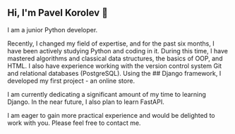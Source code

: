 ## Hi, I'm Pavel Korolev 👋
I am a junior Python developer.

Recently, I changed my field of expertise, and for the past six months, I have been actively studying Python and coding in it. During this time, I have mastered algorithms and classical data structures, the basics of OOP, and HTML. I also have experience working with the version control system Git and relational databases (PostgreSQL). Using the ## Django framework, I developed my first project - an online store.

I am currently dedicating a significant amount of my time to learning Django. In the near future, I also plan to learn FastAPI.

I am eager to gain more practical experience and would be delighted to work with you. Please feel free to contact me.

<!--
**paddington22/paddington22** is a ✨ _special_ ✨ repository because its `README.md` (this file) appears on your GitHub profile.

Here are some ideas to get you started:

- 🔭 I’m currently working on ...
- 🌱 I’m currently learning ...
- 👯 I’m looking to collaborate on ...
- 🤔 I’m looking for help with ...
- 💬 Ask me about ...
- 📫 How to reach me: ...
- 😄 Pronouns: ...
- ⚡ Fun fact: ...
-->
 
